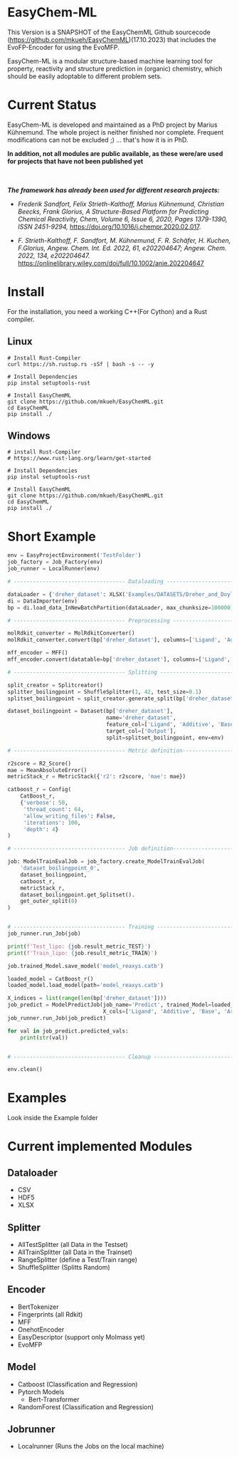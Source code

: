 # EasyChem-ML

This Version is a SNAPSHOT of the EasyChemML Github sourcecode (https://github.com/mkueh/EasyChemML)(17.10.2023) that includes the EvoFP-Encoder for using the EvoMFP. 

EasyChem-ML is a modular structure-based machine learning tool for property, reactivity and structure prediction in (organic) chemistry, which should be easily adoptable to different problem sets.

# Current Status

EasyChem-ML is developed and maintained as a PhD project by Marius Kühnemund. The whole project is neither finished nor complete. Frequent modifications can not be excluded ;) ... that's how it is in PhD.



**In addition, not all modules are public available, as these were/are used for projects that have not been published yet**

\
\
***The framework has already been used for different research projects:*** 

* *Frederik Sandfort, Felix Strieth-Kalthoff, Marius Kühnemund, Christian Beecks, Frank Glorius, A Structure-Based Platform for Predicting Chemical Reactivity,
Chem, Volume 6, Issue 6, 2020, Pages 1379-1390, ISSN 2451-9294,* https://doi.org/10.1016/j.chempr.2020.02.017.

* *F. Strieth-Kalthoff, F. Sandfort, M. Kühnemund, F. R. Schäfer, H. Kuchen, F.Glorius, Angew. Chem. Int. Ed. 2022, 61, e202204647; Angew. Chem. 2022, 134, e202204647.* https://onlinelibrary.wiley.com/doi/full/10.1002/anie.202204647


# Install

For the installation, you need a working C++(For Cython) and a Rust compiler. 

## Linux

    # Install Rust-Compiler
    curl https://sh.rustup.rs -sSf | bash -s -- -y

    # Install Dependencies
    pip instal setuptools-rust

    # Install EasyChemML
    git clone https://github.com/mkueh/EasyChemML.git
    cd EasyChemML
    pip install ./

## Windows

    # install Rust-Compiler
    # https://www.rust-lang.org/learn/get-started

    # Install Dependencies
    pip instal setuptools-rust

    # Install EasyChemML
    git clone https://github.com/mkueh/EasyChemML.git
    cd EasyChemML
    pip install ./

# Short Example

```python
env = EasyProjectEnvironment('TestFolder')
job_factory = Job_Factory(env)
job_runner = LocalRunner(env)

# ----------------------------------- Dataloading --------------------------------------

dataLoader = {'dreher_dataset': XLSX('Examples/DATASETS/Dreher_and_Doyle_input_data.xlsx', sheet_name='FullCV_01')}
di = DataImporter(env)
bp = di.load_data_InNewBatchPartition(dataLoader, max_chunksize=100000)

# ----------------------------------- Preprocessing --------------------------------------

molRdkit_converter = MolRdkitConverter()
molRdkit_converter.convert(bp['dreher_dataset'], columns=['Ligand', 'Additive', 'Base', 'Aryl halide'], n_jobs=10)

mff_encoder = MFF()
mff_encoder.convert(datatable=bp['dreher_dataset'], columns=['Ligand', 'Additive', 'Base', 'Aryl halide'], fp_length=16, n_jobs=64)

# ----------------------------------- Splitting --------------------------------------

split_creator = Splitcreator()
splitter_boilingpoint = ShuffleSplitter(1, 42, test_size=0.1)
splitset_boilingpoint = split_creator.generate_split(bp['dreher_dataset'], splitter_boilingpoint)

dataset_boilingpoint = Dataset(bp['dreher_dataset'],
                               name='dreher_dataset',
                               feature_col=['Ligand', 'Additive', 'Base', 'Aryl halide'],
                               target_col=['Output'],
                               split=splitset_boilingpoint, env=env)

# ----------------------------------- Metric definition-----------------------------------

r2score = R2_Score()
mae = MeanAbsoluteError()
metricStack_r = MetricStack({'r2': r2score, 'mae': mae})

catboost_r = Config(
    CatBoost_r,
    {'verbose': 50,
     'thread_count': 64,
     'allow_writing_files': False,
     'iterations': 100,
     'depth': 4}
)

# ----------------------------------- Job definition-----------------------------------

job: ModelTrainEvalJob = job_factory.create_ModelTrainEvalJob(
    'dataset_boilingpoint_0',
    dataset_boilingpoint,
    catboost_r,
    metricStack_r,
    dataset_boilingpoint.get_Splitset().
    get_outer_split(0)
)


# ----------------------------------- Training ----------------------------------------
job_runner.run_Job(job)

print(f'Test_lipo: {job.result_metric_TEST}')
print(f'Train_lipo: {job.result_metric_TRAIN}')

job.trained_Model.save_model('model_reaxys.catb')

loaded_model = CatBoost_r()
loaded_model.load_model(path='model_reaxys.catb')

X_indices = list(range(len(bp['dreher_dataset'])))
job_predict = ModelPredictJob(job_name='Predict', trained_Model=loaded_model, X=bp['dreher_dataset'],
                              X_cols=['Ligand', 'Additive', 'Base', 'Aryl halide'])
job_runner.run_Job(job_predict)

for val in job_predict.predicted_vals:
    print(str(val))


# ----------------------------------- Cleanup ----------------------------------------

env.clean()
```


# Examples

Look inside the Example folder

# Current implemented Modules

## Dataloader
* CSV
* HDF5
* XLSX

## Splitter
* AllTestSplitter (all Data in the Testset)
* AllTrainSplitter (all Data in the Trainset)
* RangeSplitter (define a Test/Train range)
* ShuffleSplitter (Splitts Random)

## Encoder
* BertTokenizer
* Fingerprints (all Rdkit)
* MFF
* OnehotEncoder
* EasyDescriptor (support only Molmass yet)
* EvoMFP


## Model
* Catboost (Classification and Regression)
* Pytorch Models
  - Bert-Transformer
* RandomForest (Classification and Regression)

## Jobrunner
* Localrunner (Runs the Jobs on the local machine)
